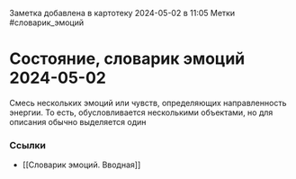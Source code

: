 Заметка добавлена в картотеку 2024-05-02 в 11:05
Метки #словарик_эмоций 

#  Состояние, словарик эмоций 2024-05-02

Смесь нескольких эмоций или чувств, определяющих направленность энергии. То есть, обусловливается несколькими объектами, но для описания обычно выделяется один




### Ссылки
- [[Словарик эмоций. Вводная]]
